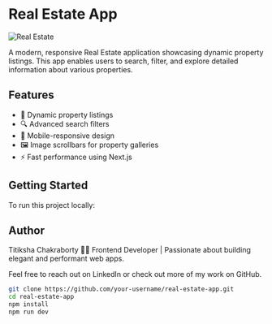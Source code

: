 # Real Estate App

![Real Estate](https://i.ibb.co/jTW4bFC/image.png)

A modern, responsive Real Estate application showcasing dynamic property listings. This app enables users to search, filter, and explore detailed information about various properties.

## Features

- 🏡 Dynamic property listings
- 🔍 Advanced search filters
- 📱 Mobile-responsive design
- 🖼️ Image scrollbars for property galleries
- ⚡ Fast performance using Next.js

## Getting Started

To run this project locally:

## Author
Titiksha Chakraborty
👩‍💻 Frontend Developer | Passionate about building elegant and performant web apps.

Feel free to reach out on LinkedIn or check out more of my work on GitHub.

```bash
git clone https://github.com/your-username/real-estate-app.git
cd real-estate-app
npm install
npm run dev
